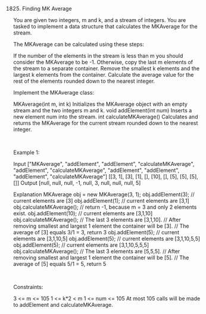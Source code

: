 1825. Finding MK Average

You are given two integers, m and k, and a stream of integers. You are tasked to implement a data structure that calculates the MKAverage for the stream.

The MKAverage can be calculated using these steps:

If the number of the elements in the stream is less than m you should consider the MKAverage to be -1. Otherwise, copy the last m elements of the stream to a separate container.
Remove the smallest k elements and the largest k elements from the container.
Calculate the average value for the rest of the elements rounded down to the nearest integer.

Implement the MKAverage class:

MKAverage(int m, int k) Initializes the MKAverage object with an empty stream and the two integers m and k.
void addElement(int num) Inserts a new element num into the stream.
int calculateMKAverage() Calculates and returns the MKAverage for the current stream rounded down to the nearest integer.

 

Example 1:

Input
["MKAverage", "addElement", "addElement", "calculateMKAverage", "addElement", "calculateMKAverage", "addElement", "addElement", "addElement", "calculateMKAverage"]
[[3, 1], [3], [1], [], [10], [], [5], [5], [5], []]
Output
[null, null, null, -1, null, 3, null, null, null, 5]

Explanation
MKAverage obj = new MKAverage(3, 1); 
obj.addElement(3);        // current elements are [3]
obj.addElement(1);        // current elements are [3,1]
obj.calculateMKAverage(); // return -1, because m = 3 and only 2 elements exist.
obj.addElement(10);       // current elements are [3,1,10]
obj.calculateMKAverage(); // The last 3 elements are [3,1,10].
                          // After removing smallest and largest 1 element the container will be [3].
                          // The average of [3] equals 3/1 = 3, return 3
obj.addElement(5);        // current elements are [3,1,10,5]
obj.addElement(5);        // current elements are [3,1,10,5,5]
obj.addElement(5);        // current elements are [3,1,10,5,5,5]
obj.calculateMKAverage(); // The last 3 elements are [5,5,5].
                          // After removing smallest and largest 1 element the container will be [5].
                          // The average of [5] equals 5/1 = 5, return 5


 

Constraints:

3 <= m <= 105
1 <= k*2 < m
1 <= num <= 105
At most 105 calls will be made to addElement and calculateMKAverage.